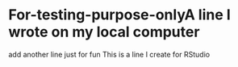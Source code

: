 # For-testing-purpose-onlyA line I wrote on my local computer
add another line just for fun
This is a line I create for RStudio
